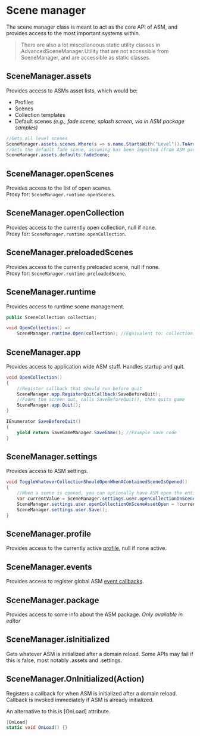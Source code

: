 # Scene manager

The scene manager class is meant to act as the core API of ASM, and provides access to the most important systems within.

> There are also a lot miscellaneous static utility classes in AdvancedSceneManager.Utility that are not accessible from SceneManager, and are accessible as static classes.

## SceneManager.assets
Provides access to ASMs asset lists, which would be:
* Profiles
* Scenes
* Collection templates
* Default scenes *(e.g., fade scene, splash screen, via in ASM package samples)*

```csharp
//Gets all level scenes
SceneManager.assets.scenes.Where(s => s.name.StartsWith("Level")).ToArray();
//Gets the default fade scene, assuming has been imported (from ASM package samples)
SceneManager.assets.defaults.fadeScene;
```

## SceneManager.openScenes
Provides access to the list of open scenes.\
Proxy for: `SceneManager.runtime.openScenes`.

## SceneManager.openCollection
Provides access to the currently open collection, null if none.\
Proxy for: `SceneManager.runtime.openCollection`.

## SceneManager.preloadedScenes
Provides access to the currently preloaded scene, null if none.\
Proxy for: `SceneManager.runtime.preloadedScene`.

## SceneManager.runtime
Provides access to runtime scene management.
```csharp
public SceneCollection collection;

void OpenCollection() =>
	SceneManager.runtime.Open(collection); //Equivalent to: collection.Open();
```

## SceneManager.app
Provides access to application wide ASM stuff. Handles startup and quit.
```csharp
void OpenCollection()
{
	//Register callback that should run before quit
	SceneManager.app.RegisterQuitCallback(SaveBeforeQuit);
	//Fades the screen out, calls SaveBeforeQuit(), then quits game
	SceneManager.app.Quit(); 
}

IEnumerator SaveBeforeQuit()
{
	yield return SaveGameManager.SaveGame(); //Example save code
}
```

## SceneManager.settings
Provides access to ASM settings. 
```csharp
void ToggleWhateverCollectionShouldOpenWhenAContainedSceneIsOpened()
{
	//When a scene is opened, you can optionally have ASM open the entire collection that it is contained within. This is a user scoped / machine setting, it won't be synced to source control. Let's toggle it for fun, why not.
	var currentValue = SceneManager.settings.user.openCollectionOnSceneAssetOpen;
	SceneManager.settings.user.openCollectionOnSceneAssetOpen = !currentValue;
	SceneManager.settings.user.Save();
}
```

## SceneManager.profile
Provides access to the currently active [profile](Profiles.md), null if none active.

## SceneManager.events
Provides access to register global ASM [event callbacks](Event%20callbacks.md).

## SceneManager.package
Provides access to some info about the ASM package.
*Only available in editor*

## SceneManager.isInitialized
Gets whatever ASM is initialized after a domain reload. Some APIs may fail if this is false, most notably .assets and .settings.

## SceneManager.OnInitialized(Action)
Registers a callback for when ASM is initialized after a domain reload. Callback is invoked immediately if ASM is already initialized.

An alternative to this is \[OnLoad] attribute.
```csharp
[OnLoad]
static void OnLoad() {}
```
